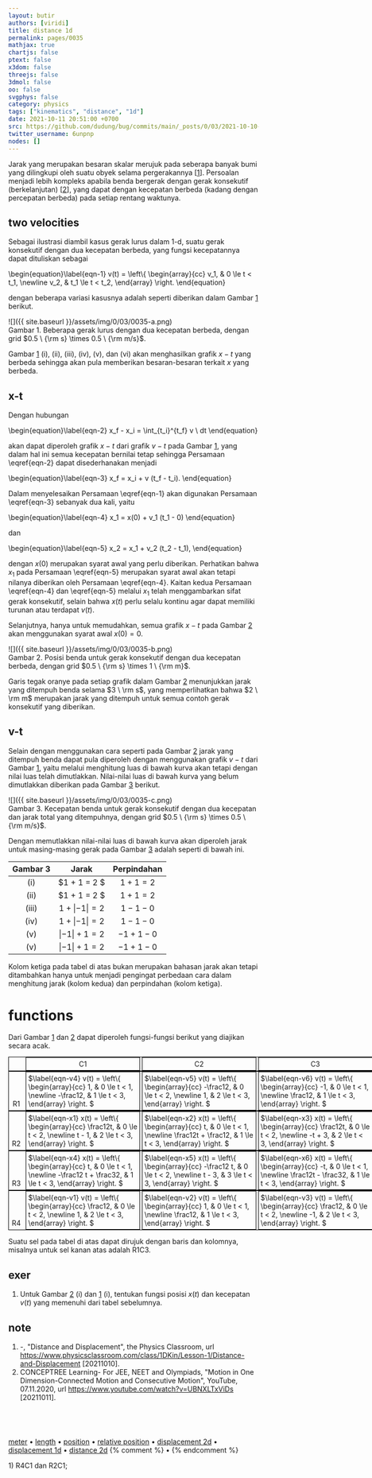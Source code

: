 ```yaml
---
layout: butir
authors: [viridi]
title: distance 1d
permalink: pages/0035
mathjax: true
chartjs: false
ptext: false
x3dom: false
threejs: false
3dmol: false
oo: false
svgphys: false
category: physics
tags: ["kinematics", "distance", "1d"]
date: 2021-10-11 20:51:00 +0700
src: https://github.com/dudung/bug/commits/main/_posts/0/03/2021-10-10-distance-1d.md
twitter_username: 6unpnp
nodes: []
---
```

Jarak yang merupakan besaran skalar merujuk pada seberapa banyak bumi yang dilingkupi oleh suatu obyek selama pergerakannya [[1](#r01)]. Persoalan menjadi lebih kompleks apabila benda bergerak dengan gerak konsekutif (berkelanjutan) [[2](#r02)], yang dapat dengan kecepatan berbeda (kadang dengan percepatan berbeda) pada setiap rentang waktunya.


## two velocities
Sebagai ilustrasi diambil kasus gerak lurus dalam 1-d, suatu gerak konsekutif dengan dua kecepatan berbeda, yang fungsi kecepatannya dapat dituliskan sebagai

\begin{equation}\label{eqn-1}
v(t) =
\left\\{
\begin{array}{cc}
v_1, & 0 \le t < t_1, \newline
v_2, & t_1 \le t < t_2,
\end{array}
\right.
\end{equation}

dengan beberapa variasi kasusnya adalah seperti diberikan dalam Gambar [1](#fig1) berikut.

![]({{ site.baseurl }}/assets/img/0/03/0035-a.png) \
Gambar <a name="fig1">1</a>. Beberapa gerak lurus dengan dua kecepatan berbeda, dengan grid $0.5 \ {\rm s} \times 0.5 \ {\rm m/s}$.

Gambar [1](#fig1) (i), (ii), (iii), (iv), (v), dan (vi) akan menghasilkan grafik $x-t$ yang berbeda sehingga akan pula memberikan besaran-besaran terkait $x$ yang berbeda.


## x-t
Dengan hubungan

\begin{equation}\label{eqn-2}
x_f - x_i = \int_{t_i}^{t_f} v \ dt
\end{equation}

akan dapat diperoleh grafik $x-t$ dari grafik $v-t$ pada Gambar [1](#fig1), yang dalam hal ini semua kecepatan bernilai tetap sehingga Persamaan \eqref{eqn-2} dapat disederhanakan menjadi

\begin{equation}\label{eqn-3}
x_f = x_i + v (t_f - t_i).
\end{equation}

Dalam menyelesaikan Persamaan \eqref{eqn-1} akan digunakan Persamaan \eqref{eqn-3} sebanyak dua kali, yaitu

\begin{equation}\label{eqn-4}
x_1 = x(0) + v_1 (t_1 - 0)
\end{equation}

dan

\begin{equation}\label{eqn-5}
x_2 = x_1 + v_2 (t_2 - t_1),
\end{equation}

dengan $x(0)$ merupakan syarat awal yang perlu diberikan. Perhatikan bahwa $x_1$ pada Persamaan \eqref{eqn-5} merupakan syarat awal akan tetapi nilanya diberikan oleh Persamaan \eqref{eqn-4}. Kaitan kedua Persamaan \eqref{eqn-4} dan \eqref{eqn-5} melalui $x_1$ telah menggambarkan sifat gerak konsekutif, selain bahwa $x(t)$ perlu selalu kontinu agar dapat memiliki turunan atau terdapat $v(t)$.

Selanjutnya, hanya untuk memudahkan, semua grafik $x-t$ pada Gambar [2](#fig2) akan menggunakan syarat awal $x(0) = 0$.

![]({{ site.baseurl }}/assets/img/0/03/0035-b.png) \
Gambar <a name="fig2">2</a>. Posisi benda untuk gerak konsekutif dengan dua kecepatan berbeda, dengan grid $0.5 \ {\rm s} \times 1 \ {\rm m}$.

Garis tegak oranye pada setiap grafik dalam Gambar [2](#fig2) menunjukkan jarak yang ditempuh benda selama $3 \ \rm s$, yang memperlihatkan bahwa $2 \ \rm m$ merupakan jarak yang ditempuh untuk semua contoh gerak konsekutif yang diberikan.


## v-t
Selain dengan menggunakan cara seperti pada Gambar [2](#fig2) jarak yang ditempuh benda dapat pula diperoleh dengan menggunakan grafik $v-t$ dari Gambar [1](#fig1), yaitu melalui menghitung luas di bawah kurva akan tetapi dengan nilai luas telah dimutlakkan. Nilai-nilai luas di bawah kurva yang belum dimutlakkan diberikan pada Gambar [3](#fig3) berikut.

![]({{ site.baseurl }}/assets/img/0/03/0035-c.png) \
Gambar <a name="fig3">3</a>. Kecepatan benda untuk gerak konsekutif dengan dua kecepatan dan jarak total yang ditempuhnya, dengan grid $0.5 \ {\rm s} \times 0.5 \ {\rm m/s}$.

Dengan memutlakkan nilai-nilai luas di bawah kurva akan diperoleh jarak untuk masing-masing gerak pada Gambar [3](#fig3) adalah seperti di bawah ini.

Gambar 3 | Jarak            | Perpindahan
:-:      | :-:              | :-:
(i)      | $1 + 1 = 2 $     | $1 + 1 = 2$
(ii)     | $1 + 1 = 2 $     | $1 + 1 = 2$
(iii)    | $1 + \|-1\| = 2$ | $1 - 1 - 0$
(iv)     | $1 + \|-1\| = 2$ | $1 - 1 - 0$
(v)      | $\|-1\| + 1 = 2$ | $-1 + 1 - 0$
(v)      | $\|-1\| + 1 = 2$ | $-1 + 1 - 0$

Kolom ketiga pada tabel di atas bukan merupakan bahasan jarak akan tetapi ditambahkan hanya untuk menjadi pengingat perbedaan cara dalam menghitung jarak (kolom kedua) dan perpindahan (kolom ketiga).


# functions
Dari Gambar [1](#fig1) dan [2](#fig2) dapat diperoleh fungsi-fungsi berikut yang diajikan secara acak.


<div style="border:1px solid #000; width:732px;">
<div style="padding:4px; width:22px; display:inline-block; text-align:center;"></div>
<div style="padding:4px; width:220px; border:1px solid #000; display:inline-block; text-align:center;">C1</div>
<div style="padding:4px; width:220px; border:1px solid #000; display:inline-block; text-align:center;">C2</div>
<div style="padding:4px; width:220px; border:1px solid #000; display:inline-block; text-align:center;">C3</div>
</div>

<div style="border:1px solid #000; width:732px;">
<div style="padding:4px; width:22px; display:inline-block; text-align:center;">R1</div>
<div style="padding:4px; width:220px; border:1px solid #000; display:inline-block;">
$\label{eqn-v4}
v(t) =
\left\{
\begin{array}{cc}
1, & 0 \le t < 1, \newline
-\frac12, & 1 \le t < 3,
\end{array}
\right.
$
</div>
<div style="padding:4px; width:220px; border:1px solid #000; display:inline-block;">
$\label{eqn-v5}
v(t) =
\left\{
\begin{array}{cc}
-\frac12, & 0 \le t < 2, \newline
1, & 2 \le t < 3,
\end{array}
\right.
$
</div>
<div style="padding:4px; width:220px; border:1px solid #000; display:inline-block;">
$\label{eqn-v6}
v(t) =
\left\{
\begin{array}{cc}
-1, & 0 \le t < 1, \newline
\frac12, & 1 \le t < 3,
\end{array}
\right.
$
</div>
</div>

<div style="border:1px solid #000; width:732px;">
<div style="padding:4px; width:22px; display:inline-block; text-align:center;">R2</div>
<div style="padding:4px; width:220px; border:1px solid #000; display:inline-block;">
$\label{eqn-x1}
x(t) =
\left\{
\begin{array}{cc}
\frac12t, & 0 \le t < 2, \newline
t - 1, & 2 \le t < 3,
\end{array}
\right.
$
</div>
<div style="padding:4px; width:220px; border:1px solid #000; display:inline-block;">
$\label{eqn-x2}
x(t) =
\left\{
\begin{array}{cc}
t, & 0 \le t < 1, \newline
\frac12t + \frac12, & 1 \le t < 3,
\end{array}
\right.
$
</div>
<div style="padding:4px; width:220px; border:1px solid #000; display:inline-block;">
$\label{eqn-x3}
x(t) =
\left\{
\begin{array}{cc}
\frac12t, & 0 \le t < 2, \newline
-t + 3, & 2 \le t < 3,
\end{array}
\right.
$
</div>
</div>

<div style="border:1px solid #000; width:732px;">
<div style="padding:4px; width:22px; display:inline-block; text-align:center;">R3</div>
<div style="padding:4px; width:220px; border:1px solid #000; display:inline-block;">
$\label{eqn-x4}
x(t) =
\left\{
\begin{array}{cc}
t, & 0 \le t < 1, \newline
-\frac12 t + \frac32, & 1 \le t < 3,
\end{array}
\right.
$
</div>
<div style="padding:4px; width:220px; border:1px solid #000; display:inline-block;">
$\label{eqn-x5}
x(t) =
\left\{
\begin{array}{cc}
-\frac12 t, & 0 \le t < 2, \newline
t - 3, & 3 \le t < 3,
\end{array}
\right.
$
</div>
<div style="padding:4px; width:220px; border:1px solid #000; display:inline-block;">
$\label{eqn-x6}
x(t) =
\left\{
\begin{array}{cc}
-t, & 0 \le t < 1, \newline
\frac12t - \frac32, & 1 \le t < 3,
\end{array}
\right.
$
</div>
</div>

<div style="border:1px solid #000; width:732px;">
<div style="padding:4px; width:22px; display:inline-block; text-align:center;">R4</div>
<div style="padding:4px; width:220px; border:1px solid #000; display:inline-block;">
$\label{eqn-v1}
v(t) =
\left\{
\begin{array}{cc}
\frac12, & 0 \le t < 2, \newline
1, & 2 \le t < 3,
\end{array}
\right.
$
</div>
<div style="padding:4px; width:220px; border:1px solid #000; display:inline-block;">
$\label{eqn-v2}
v(t) =
\left\{
\begin{array}{cc}
1, & 0 \le t < 1, \newline
\frac12, & 1 \le t < 3,
\end{array}
\right.
$
</div>
<div style="padding:4px; width:220px; border:1px solid #000; display:inline-block;">
$\label{eqn-v3}
v(t) =
\left\{
\begin{array}{cc}
\frac12, & 0 \le t < 2, \newline
-1, & 2 \le t < 3,
\end{array}
\right.
$
</div>
</div>

Suatu sel pada tabel di atas dapat dirujuk dengan baris dan kolomnya, misalnya untuk sel kanan atas adalah R1C3.


## exer
1. Untuk Gambar [2](#fig2) (i) dan [1](#fig1) (i), tentukan fungsi posisi $x(t)$ dan kecepatan $v(t)$ yang memenuhi dari tabel sebelumnya.


## note
1. <a name="r01"></a>-, "Distance and Displacement", the Physics Classroom, url <https://www.physicsclassroom.com/class/1DKin/Lesson-1/Distance-and-Displacement> [20211010].
2. <a name="r02"></a>CONCEPTREE Learning- For JEE, NEET and Olympiads, "Motion in One Dimension-Connected Motion and Consecutive Motion", YouTube, 07.11.2020, url <https://www.youtube.com/watch?v=UBNXLTxViDs> [20211011].


## &nbsp;
[meter](0037.html) &bull; [length](0036.html) &bull; [position](0030.html) &bull; [relative position](0031.html) &bull; [displacement 2d](0032.html) &bull; [displacement 1d](0033.html) &bull; [distance 2d](0034.html)
{% comment %} []() &bull; []() {% endcomment %}


<ans>
1) R4C1 dan  R2C1; &nbsp;
</ans>
